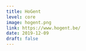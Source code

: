```yaml
---
title: HoGent
level: core
image: hogent.png
link: https://www.hogent.be/
date: 2019-12-09
draft: false
---
```

